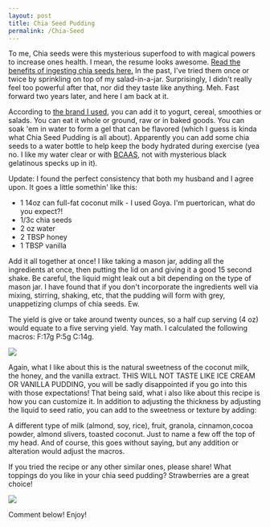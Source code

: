 ```yaml
---
layout: post
title: Chia Seed Pudding
permalink: /Chia-Seed
---
```


To me, Chia seeds were this mysterious superfood to with magical powers to increase ones health. I mean, the resume looks awesome. [Read the benefits of ingesting chia seeds here.](https://authoritynutrition.com/11-proven-health-benefits-of-chia-seeds/) In the past, I've tried them once or twice by sprinkling on top of my salad-in-a-jar. Surprisingly, I didn't really feel too powerful after that, nor did they taste like anything. Meh. Fast forward two years later, and here I am back at it.

According to [the brand I used](http://grocery.harristeeter.com/pd/Spectrum/Chia-Seed/12-oz/022506521063/), you can add it to yogurt, cereal, smoothies or salads. You can eat it whole or ground, raw or in baked goods. You can soak 'em in water to form a gel that can be flavored (which I guess is kinda what Chia Seed Pudding is all about). Apparently you can add some chia seeds to a water bottle to help keep the body hydrated during exercise (yea no. I like my water clear or with [BCAAS](http://www.bodybuilding.com/fun/bcaas-the-many-benefits-of-amino-acids.html), not with mysterious black gelatinous specks up in it).

Update: I found the perfect consistency that both my husband and I agree upon. It goes a little somethin' like this:

* 1  14oz can full-fat coconut milk  - I used Goya. I'm puertorican, what do you expect?!
* 1/3c chia seeds
* 2 oz water
* 2 TBSP honey
* 1 TBSP vanilla

Add it all together at once! I like taking a mason jar, adding all the ingredients at once, then putting the lid on and giving it a good 15 second shake. Be careful, the liquid might leak out a bit depending on the type of mason jar. I have found that if you don't incorporate the ingredients well via mixing, stirring, shaking, etc, that the pudding will form with grey, unappetizing clumps of chia seeds. Ew.

The yield is give or take around twenty ounces, so a half cup serving (4 oz) would equate to a five serving yield. Yay math.
I calculated the following macros: F:17g P:5g C:14g.

<div class="image-container">
    <a href="{{ site.baseurl }}/images/IMG_3884.JPG" data-lightbox="chiaseed" data-title="chiaseed">
        <img src="{{ site.baseurl }}/images/IMG_3884.JPG">
    </a>
</div>

Again, what I like about this is the natural sweetness of the coconut milk, the honey, and the vanilla extract. THIS WILL NOT TASTE LIKE ICE CREAM OR VANILLA PUDDING, you will be sadly disappointed if you go into this with those expectations! That being said, what i also like about this recipe is how you can customize it. In addition to adjusting the thickness by adjusting the liquid to seed ratio, you can add to the sweetness or texture by adding:

A different type of milk (almond, soy, rice), fruit, granola, cinnamon,cocoa powder, almond slivers, toasted coconut. Just to name a few off the top of my head. And of course, this goes without saying, but any addition or alteration would adjust the macros.

If you tried the recipe or any other similar ones, please share! What toppings do you like in your chia seed pudding? Strawberries are a great choice!

<div class="image-container">
    <a href="{{ site.baseurl }}/images/IMG_3893-1.JPG" data-lightbox="puding" data-title="pudding">
        <img src="{{ site.baseurl }}/images/IMG_3893-1.JPG">
    </a>
</div>

Comment below! Enjoy!






